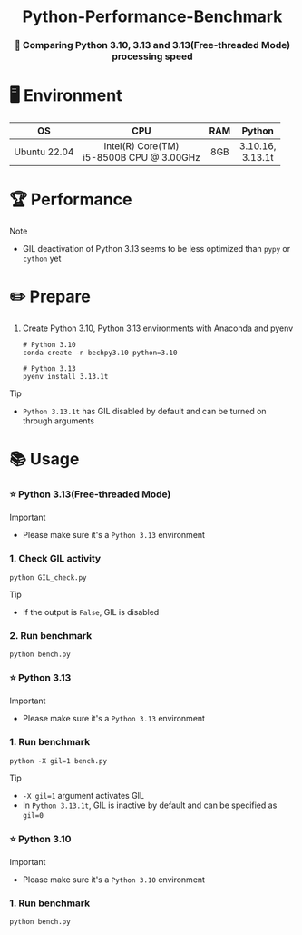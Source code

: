 <div align="center">

# Python-Performance-Benchmark

### 🧐 Comparing Python 3.10, 3.13 and 3.13(Free-threaded Mode) processing speed

</div>

# 🖥️ Environment
<div align="center">

|OS|CPU|RAM|Python|
|:---:|:---:|:---:|:---:|
|Ubuntu 22.04|Intel(R) Core(TM)<br> i5-8500B CPU @ 3.00GHz|8GB|3.10.16,<br>3.13.1t|

</div>

# 🏆 Performance


> [!Note]
> - GIL deactivation of Python 3.13 seems to be less optimized than `pypy` or `cython` yet

# ✏️ Prepare
1. Create Python 3.10, Python 3.13 environments with Anaconda and pyenv

    ``` shell
    # Python 3.10
    conda create -n bechpy3.10 python=3.10

    # Python 3.13
    pyenv install 3.13.1t
    ```

> [!Tip]
> - `Python 3.13.1t` has GIL disabled by default and can be turned on through arguments

# 📚 Usage
### ⭐ Python 3.13(Free-threaded Mode)
> [!Important]
> - Please make sure it's a `Python 3.13` environment

### 1. Check GIL activity

``` shell
python GIL_check.py
```

> [!Tip]
> - If the output is `False`, GIL is disabled

### 2. Run benchmark

``` shell
python bench.py
```

### ⭐ Python 3.13
> [!Important]
> - Please make sure it's a `Python 3.13` environment

### 1. Run benchmark

``` shell
python -X gil=1 bench.py
```

> [!Tip]
> - `-X gil=1` argument activates GIL
> - In `Python 3.13.1t`, GIL is inactive by default and can be specified as `gil=0`

### ⭐ Python 3.10
> [!Important]
> - Please make sure it's a `Python 3.10` environment

### 1. Run benchmark

``` shell
python bench.py
```
